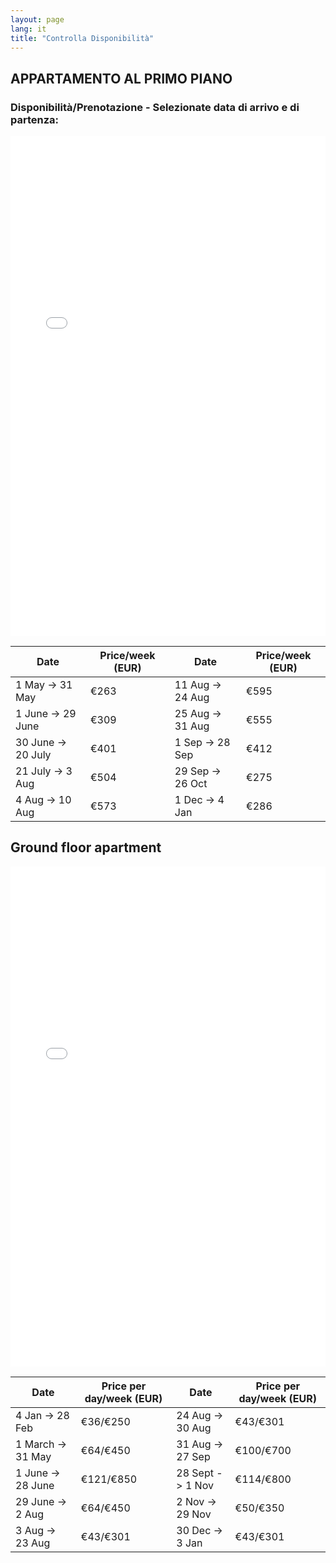 ```yaml
---
layout: page
lang: it
title: "Controlla Disponibilità"
---
```

## APPARTAMENTO AL PRIMO PIANO
### Disponibilità/Prenotazione - Selezionate data di arrivo e di partenza: 
<iframe src="/fullcalendar/demos/gcal.html" style="border: 0" width="100%" height="800" frameborder="0" scrolling="no"></iframe>

<div class="table-wrapper">
   <table class="alt">
   <thead>
   <tr>
   <th>Date</th>
   <th>Price/week (EUR)</th>
   <th>Date</th>
   <th>Price/week (EUR)</th>
   </tr>
   </thead>
   <tbody>
   <tr>
   <td>1 May -> 31 May</td>
   <td>€263</td>
   <td>11 Aug -> 24 Aug</td>
   <td>€595</td>
   </tr>
   <tr>
   <td>1 June -> 29 June </td>
   <td>€309</td>
   <td>25 Aug -> 31 Aug</td>
   <td>€555</td>
   </tr>
   <tr>
   <td>30 June -> 20 July</td>
   <td>€401</td>
   <td>1 Sep -> 28 Sep</td>
   <td>€412</td>
   </tr>
   <tr>
   <td>21 July -> 3 Aug</td>
   <td>€504</td>
   <td>29 Sep -> 26 Oct</td>
   <td>€275</td>
   </tr>
   <tr>
   <td>4 Aug -> 10 Aug</td>
   <td>€573</td>
   <td>1 Dec -> 4 Jan</td>
   <td>€286</td>
   </tr>
   </tbody>
   </table>
</div>

## Ground floor apartment
<iframe src="/fullcalendar/demos/gcal.html" style="border: 0" width="100%" height="800" frameborder="0" scrolling="no"></iframe>

 <div class="table-wrapper">
   <table class="alt">
   <thead>
   <tr>
   <th>Date</th>
   <th>Price per day/week (EUR)</th>
   <th>Date</th>
   <th>Price per day/week (EUR)</th>
   </tr>
   </thead>
   <tbody>
   <tr>
   <td>4 Jan -> 28 Feb</td>
   <td>€36/€250</td>
   <td>24 Aug -> 30 Aug</td>
   <td>€43/€301</td>
   </tr>
   <tr>
   <td>1 March -> 31 May</td>
   <td>€64/€450</td>
   <td>31 Aug -> 27 Sep</td>
   <td>€100/€700</td>
   </tr>
   <tr>
   <td>1 June -> 28 June </td>
   <td>€121/€850</td>
   <td>28 Sept -> 1 Nov</td>
   <td>€114/€800</td>
   </tr>
   <tr>
   <td>29 June -> 2 Aug</td>
   <td>€64/€450</td>
   <td>2 Nov -> 29 Nov</td>
   <td>€50/€350</td>
   </tr>
   <tr>
   <td>3 Aug -> 23 Aug</td>
   <td>€43/€301</td>
   <td>30 Dec -> 3 Jan</td>
   <td>€43/€301</td>
   </tr>
   </tbody>
   </table>
  </div>
